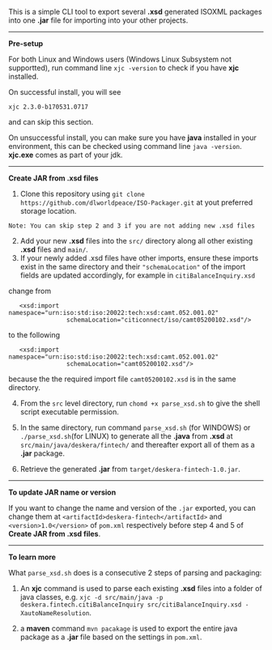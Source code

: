 This is a simple CLI tool to export several **.xsd** generated ISOXML packages into one **.jar** file for importing into your other projects.

***

__Pre-setup__

For both Linux and Windows users (Windows Linux Subsystem not supportted), run command line `xjc -version` to check if you have **xjc** installed.

On successful install, you will see

```
xjc 2.3.0-b170531.0717
```
and can skip this section.

On unsuccessful install, you can make sure you have **java** installed in your environment, this can be checked using command line `java -version`. **xjc.exe** comes as part of your jdk.

***

__Create JAR from .xsd files__

1. Clone this repository using `git clone https://github.com/dlworldpeace/ISO-Packager.git` at yout preferred storage location. 
```
Note: You can skip step 2 and 3 if you are not adding new .xsd files
```
2.  Add your new **.xsd** files into the `src/` directory along all other existing **.xsd** files and `main/`.
3. If your newly added .xsd files have other imports, ensure these imports exist in the same directory and their `"schemaLocation"` of the import fields are updated accordingly, for example in `citiBalanceInquiry.xsd`

change from

```
   <xsd:import namespace="urn:iso:std:iso:20022:tech:xsd:camt.052.001.02"
                schemaLocation="citiconnect/iso/camt05200102.xsd"/>
```
to the following
```
   <xsd:import namespace="urn:iso:std:iso:20022:tech:xsd:camt.052.001.02"
                schemaLocation="camt05200102.xsd"/>
```
because the the required import file `camt05200102.xsd` is in the same directory.

4. From the `src` level directory, run `chomd +x parse_xsd.sh` to give the shell script executable permission.

5. In the same directory, run command `parse_xsd.sh` (for WINDOWS) or `./parse_xsd.sh`(for LINUX) to generate all the **.java** from **.xsd** at `src/main/java/deskera/fintech/` and thereafter export all of them as a **.jar** package.

6. Retrieve the generated **.jar** from `target/deskera-fintech-1.0.jar`.

***

__To update JAR name or version__

If you want to change the name and version of the `.jar` exported, you can change them at `<artifactId>deskera-fintech</artifactId>` and `<version>1.0</version>` of `pom.xml` respectively before step 4 and 5 of **Create JAR from .xsd files**.

***

__To learn more__

What `parse_xsd.sh` does is a consecutive 2 steps of parsing and packaging:

1. An **xjc** command is used to parse each existing **.xsd** files into a folder of java classes, e.g. `xjc -d src/main/java -p deskera.fintech.citiBalanceInquiry src/citiBalanceInquiry.xsd -XautoNameResolution`.

2. a **maven** command `mvn pacakage` is used to export the entire java package as a **.jar** file based on the settings in `pom.xml`.
